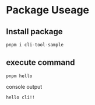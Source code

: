 # Package Useage

## Install package

```
pnpm i cli-tool-sample
```

## execute command

```shell
pnpm hello
```

console output

```
hello cli!!
```
